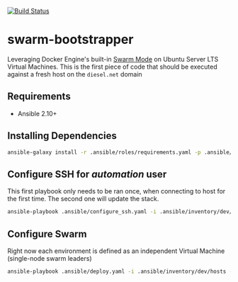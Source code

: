 [![Build Status](https://drone-ci.hopto.org/api/badges/Diesel-Net/swarm-bootstrapper/status.svg)](https://drone-ci.hopto.org/Diesel-Net/swarm-bootstrapper)


# swarm-bootstrapper
Leveraging Docker Engine's built-in [Swarm Mode](https://docs.docker.com/engine/swarm/) on Ubuntu Server LTS Virtual Machines. This is the first piece of code that should be executed against a fresh host on the `diesel.net` domain

## Requirements
- Ansible 2.10+

## Installing Dependencies
```bash
ansible-galaxy install -r .ansible/roles/requirements.yaml -p .ansible/roles --force
```

## Configure SSH for _automation_ user
This first playbook only needs to be ran once, when connecting to host for the first time. The second one will update the stack.

```bash
ansible-playbook .ansible/configure_ssh.yaml -i .ansible/inventory/dev/hosts --vault-id ~/.tokens/master_id
```

## Configure Swarm
Right now each environment is defined as an independent Virtual Machine (single-node swarm leaders)
```bash
ansible-playbook .ansible/deploy.yaml -i .ansible/inventory/dev/hosts --vault-id ~/.tokens/master_id
```
